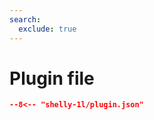 ```yaml
---
search:
  exclude: true
---
```


# Plugin file

```` json title="Plugin configuration file"
--8<-- "shelly-1l/plugin.json"
````
